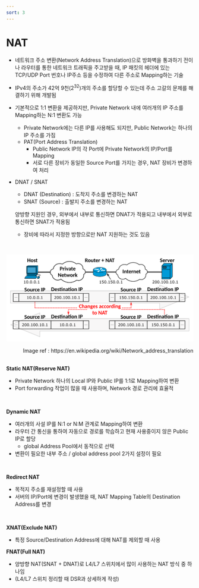 ```yaml
---
sort: 3
---
```


# NAT

* 네트워크 주소 변환(Network Address Translation)으로 방화벽을 통과하기 전이나 라우터를 통한 네트워크 트래픽을 주고받을 때, IP 패킷의 헤더에 있는 TCP/UDP Port 번호나 IP주소 등을 수정하여 다른 주소로 Mapping하는 기술

* IPv4의 주소가 42억 9천(2<sup>32</sup>)개의 주소를 할당할 수 있는데 주소 고갈의 문제를 해결하기 위해 개발됨

* 기본적으로 1:1 변환을 제공하지만, Private Network 내에 여러개의 IP 주소를 Mapping하는 N:1 변환도 가능

  * Private Network에는 다른 IP를 사용해도 되지만, Public Network는 하나의 IP 주소를 가짐
  * PAT(Port Address Translation)
    * Public Network IP의 각 Port에 Private Network의 IP/Port를 Mapping
    * 서로 다른 장비가 동일한 Source Port를 가지는 경우, NAT 장비가 변경하여 처리

* DNAT / SNAT

  * DNAT (Destination) : 도착지 주소를 변경하는 NAT
  * SNAT (Source) : 출발지 주소를 변경하는 NAT

  양방향 지원인 경우, 외부에서 내부로 통신하면 DNAT가 적용되고 내부에서 외부로 통신하면 SNAT가 적용됨

  * 장비에 따라서 지정한 방향으로만 NAT 지원하는 것도 있음

<br/>

![NAT](./Img/NAT.png)

<div style="text-align: right"> Image ref : https://en.wikipedia.org/wiki/Network_address_translation</div>

<br/>

**Static NAT(Reserve NAT)**

* Private Network 하나의 Local IP와 Public IP를 1:1로 Mapping하여 변환
* Port forwarding 작업이 많을 때 사용하며, Network 경로 관리에 효율적

<br/>

**Dynamic NAT**

* 여러개의 사설 IP를 N:1 or N:M 관계로 Mapping하여 변환
* 라우터 간 통신을 통하여 자동으로 경로를 학습하고 현재 사용중이지 않은 Public IP로 할당
  * global Address Pool에서 동적으로 선택
* 변환이 필요한 내부 주소 / global address pool 2가지 설정이 필요

<br/>

**Redirect NAT**

* 목적지 주소를 재설정할 때 사용
* 서버의 IP/Port에 변경이 발생했을 때, NAT Mapping Table의 Destination Address를 변경

<br/>

**XNAT(Exclude NAT)**

* 특정 Source/Destination Address에 대해 NAT를 제외할 때 사용

**FNAT(Full NAT)**

* 양방향 NAT(SNAT + DNAT)로 L4/L7 스위치에서 많이 사용하는 NAT 방식 중 하나임
* (L4/L7 스위치 정리할 때 DSR과 상세하게 작성)

